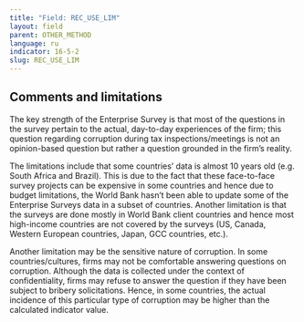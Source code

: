 ```yaml
---
title: "Field: REC_USE_LIM"
layout: field
parent: OTHER_METHOD
language: ru
indicator: 16-5-2
slug: REC_USE_LIM
---
```

## Comments and limitations

The key strength of the Enterprise Survey is that most of the questions in the survey pertain to the actual, day-to-day experiences of the firm; this question regarding corruption during tax inspections/meetings is not an opinion-based question but rather a question grounded in the firm’s reality.

The limitations include that some countries’ data is almost 10 years old (e.g. South Africa and Brazil). This is due to the fact that these face-to-face survey projects can be expensive in some countries and hence due to budget limitations, the World Bank hasn’t been able to update some of the Enterprise Surveys data in a subset of countries. Another limitation is that the surveys are done mostly in World Bank client countries and hence most high-income countries are not covered by the surveys (US, Canada, Western European countries, Japan, GCC countries, etc.).

Another limitation may be the sensitive nature of corruption. In some countries/cultures, firms may not be comfortable answering questions on corruption. Although the data is collected under the context of confidentiality, firms may refuse to answer the question if they have been subject to bribery solicitations. Hence, in some countries, the actual incidence of this particular type of corruption may be higher than the calculated indicator value.